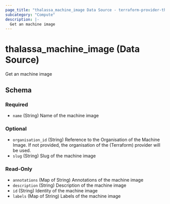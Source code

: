 ```yaml
---
page_title: "thalassa_machine_image Data Source - terraform-provider-thalassa"
subcategory: "Compute"
description: |-
  Get an machine image
---
```


# thalassa_machine_image (Data Source)

Get an machine image



<!-- schema generated by tfplugindocs -->
## Schema

### Required

- `name` (String) Name of the machine image

### Optional

- `organisation_id` (String) Reference to the Organisation of the Machine Image. If not provided, the organisation of the (Terraform) provider will be used.
- `slug` (String) Slug of the machine image

### Read-Only

- `annotations` (Map of String) Annotations of the machine image
- `description` (String) Description of the machine image
- `id` (String) Identity of the machine image
- `labels` (Map of String) Labels of the machine image